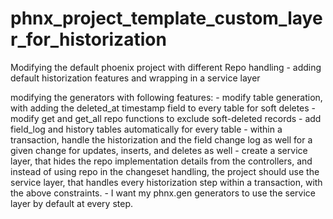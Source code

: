 # phnx_project_template_custom_layer_for_historization
Modifying the default phoenix project with different Repo handling - adding default historization features and wrapping in a service layer

modifying the generators with following features:
	- modify table generation, with adding the deleted_at timestamp field to every table for soft deletes
	- modify get and get_all repo functions to exclude soft-deleted records
	- add field_log and history tables automatically for every table
	- within a transaction, handle the historization and the field change log as well for a given change for updates, inserts, and deletes as well
	- create a service layer, that hides the repo implementation details from the controllers, and instead of using repo in the changeset handling, the project should use the service layer, that handles every historization step within a transaction, with the above constraints.
	- I want my phnx.gen generators to use the service layer by default at every step.

